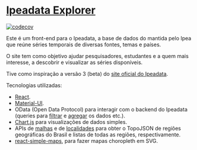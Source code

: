 # [Ipeadata Explorer](http://ipeadata-explorer.surge.sh/)

[![codecov](https://codecov.io/gh/phelipetls/ipeadata-explorer/branch/master/graph/badge.svg?token=MECBRYOG7U)](https://codecov.io/gh/phelipetls/ipeadata-explorer)

Este é um front-end para o Ipeadata, a base de dados do mantida pelo Ipea que
reúne séries temporais de diversas fontes, temas e países.

O site tem como objetivo ajudar pesquisadores, estudantes e a quem mais
interesse, a descobrir e visualizar as séries disponíveis.

Tive como inspiração a versão 3 (beta) do [site oficial do
Ipeadata](http://ipeadata.gov.br/beta3/).

Tecnologias utilizadas:

- [React](https://reactjs.org/).
- [Material-UI](https://material-ui.com/).
- OData (Open Data Protocol) para interagir com o backend do Ipeadata (queries
  para [filtrar](odata-url-conventions) e [agregar](odata-aggregation) os dados
  etc.).
- [Chart.js](https://chartjs.org/) para visualizações de dados simples.
- APIs de [malhas](https://servicodados.ibge.gov.br/api/docs/malhas?versao=2) e
  de
  [localidades](https://servicodados.ibge.gov.br/api/docs/localidades?versao=1)
  para obter o TopoJSON de regiões geográficas do Brasil e listas de todas as
  regiões, respectivamente.
- [react-simple-maps](https://www.react-simple-maps.io/), para fazer mapas
  choropleth em SVG.

